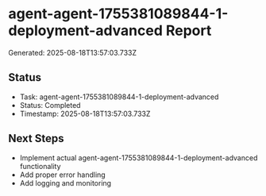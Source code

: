 # agent-agent-1755381089844-1-deployment-advanced Report

Generated: 2025-08-18T13:57:03.733Z

## Status
- Task: agent-agent-1755381089844-1-deployment-advanced
- Status: Completed
- Timestamp: 2025-08-18T13:57:03.733Z

## Next Steps
- Implement actual agent-agent-1755381089844-1-deployment-advanced functionality
- Add proper error handling
- Add logging and monitoring

